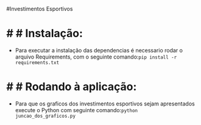 #Investimentos Esportivos

# # # Instalação:
- Para executar a instalação das dependencias é necessario rodar o arquivo Requirements, com o seguinte comando:`pip install -r requirements.txt`

# # # Rodando à aplicação:
- Para que os graficos dos investimentos esportivos sejam apresentados execute o Python com seguinte comando:`python juncao_dos_graficos.py`
